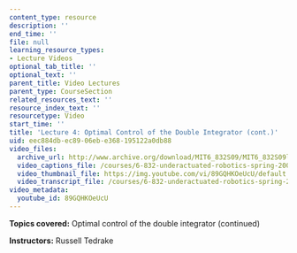 ```yaml
---
content_type: resource
description: ''
end_time: ''
file: null
learning_resource_types:
- Lecture Videos
optional_tab_title: ''
optional_text: ''
parent_title: Video Lectures
parent_type: CourseSection
related_resources_text: ''
resource_index_text: ''
resourcetype: Video
start_time: ''
title: 'Lecture 4: Optimal Control of the Double Integrator (cont.)'
uid: eec884db-ec89-06eb-e368-195122a0db88
video_files:
  archive_url: http://www.archive.org/download/MIT6_832S09/MIT6_832S09lec04_300k.mp4
  video_captions_file: /courses/6-832-underactuated-robotics-spring-2009/63ef53d331d65a91b0e65ea124c7488a_89GQHKOeUcU.vtt
  video_thumbnail_file: https://img.youtube.com/vi/89GQHKOeUcU/default.jpg
  video_transcript_file: /courses/6-832-underactuated-robotics-spring-2009/3190bfc42bd7b5c17ecb8328b2ff346d_89GQHKOeUcU.pdf
video_metadata:
  youtube_id: 89GQHKOeUcU
---
```


**Topics covered:** Optimal control of the double integrator (continued)

**Instructors:** Russell Tedrake